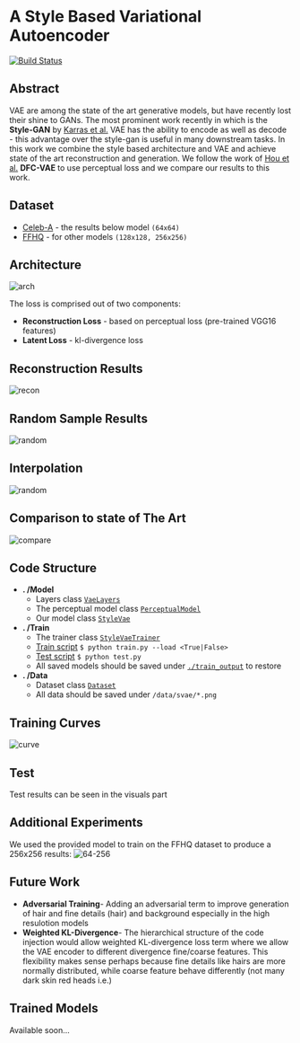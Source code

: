 # A Style Based Variational Autoencoder
[![Build Status](https://travis-ci.org/orgoro/style-vae.svg?branch=master)](https://travis-ci.org/orgoro/style-vae)

## Abstract
VAE are among the state of the art generative models, but have recently lost their shine to GANs. 
The most prominent work recently in which is the **Style-GAN** by [Karras et al.](https://arxiv.org/abs/1812.04948) 
VAE has the ability to encode as well as decode - this advantage over the style-gan is useful in many downstream tasks.
In this work we combine the style based architecture and VAE and achieve state of the art reconstruction and generation. 
We follow the work of [Hou et al.](https://ieeexplore.ieee.org/abstract/document/7926714/) **DFC-VAE** 
to use perceptual loss and we compare our results to this work.

## Dataset
* [Celeb-A](http://mmlab.ie.cuhk.edu.hk/projects/CelebA.html) - the results below model `(64x64)`
* [FFHQ](https://github.com/NVlabs/ffhq-dataset/blob/master/download_ffhq.py) - for other models `(128x128, 256x256)`

## Architecture
![arch](style_vae/doc/arch.png)

The loss is comprised out of two components:
* **Reconstruction Loss** - based on perceptual loss (pre-trained VGG16 features)
* **Latent Loss** - kl-divergence loss


## Reconstruction Results

   ![recon](style_vae/doc/recon.jpg)

## Random Sample Results

   ![random](style_vae/doc/random.jpg)

## Interpolation
   
   ![random](style_vae/doc/interpolation.gif)

## Comparison to state of The Art

   ![compare](style_vae/doc/compare-rand.png)

## Code Structure
* **. /Model**
  * Layers class [`VaeLayers`](style_vae/model/layers.py)
  * The perceptual model class [`PerceptualModel`](style_vae/model/perceptual_model.py)
  * Our model class [`StyleVae`](style_vae/model/style_vae.py)
* **. /Train**
  * The trainer class [`StyleVaeTrainer`](style_vae/model/style_vae.py)
  * [Train script](style_vae/train/train.py) `$ python train.py --load <True|False>`
  * [Test script](style_vae/train/test.py) `$ python test.py`
  * All saved models should be saved under [`./train_output`](style_vae/train_output) to restore
* **. /Data**
  * Dataset class [`Dataset`](style_vae/data/dataset.py) 
  * All data should be saved under `/data/svae/*.png`
  
## Training Curves
![curve](style_vae/doc/curve.png)

## Test
Test results can be seen in the visuals part

## Additional Experiments
We used the provided model to train on the FFHQ dataset to produce a 256x256 results:
![64-256](style_vae/doc/64-256.png)
 
## Future Work
* **Adversarial Training**- Adding an adversarial term to improve generation of hair and fine details (hair)
 and background especially in the high resulotion models
* **Weighted KL-Divergence**- The hierarchical structure of the code injection would allow weighted
 KL-divergence loss term where we allow the VAE encoder to different divergence fine/coarse features. 
 This flexibility makes sense perhaps because fine details like hairs are more normally distributed,
 while coarse feature behave differently (not many dark skin red heads i.e.) 

## Trained Models
Available soon... 
